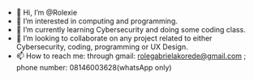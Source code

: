- 👋 Hi, I’m @Rolexie
- 👀 I’m interested in computing and programming. 
- 🌱 I’m currently learning Cybersecurity and doing some coding class.
- 💞️ I’m looking to collaborate on any project related to either Cybersecurity, coding, programming or UX Design. 
- 📫 How to reach me: through gmail: rolegabrielakorede@gmail.com ; phone number: 08146003628(whatsApp only)

<!---
Rolexie/Rolexie is a ✨ special ✨ repository because its `README.md` (this file) appears on your GitHub profile.
You can click the Preview link to take a look at your changes.
--->
